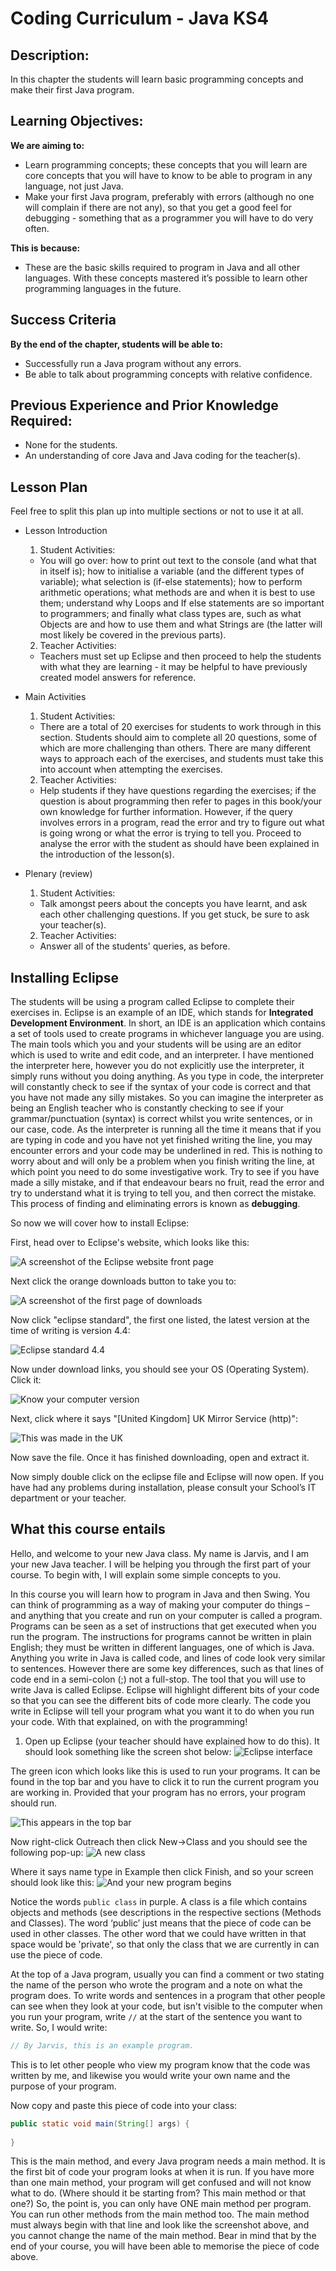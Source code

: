 # Coding Curriculum - Java KS4

## Description:
In this chapter the students will learn basic programming concepts and make their first Java program.

## Learning Objectives:
**We are aiming to:** 
- Learn programming concepts; these concepts that you will learn are core concepts that you will have to know to be able to program in any language, not just Java.
- Make your first Java program, preferably with errors (although no one will complain if there are not any), so that you get a good feel for debugging - something that as a programmer you will have to do very often. 

**This is because:** 
- These are the basic skills required to program in Java and all other languages. With these concepts mastered it’s possible to learn other programming languages in the future.


## Success Criteria
**By the end of the chapter, students will be able to:**
- Successfully run a Java program without any errors.
- Be able to talk about programming concepts with relative confidence.

## Previous Experience and Prior Knowledge Required:
- None for the students.
- An understanding of core Java and Java coding for the teacher(s).

## Lesson Plan
Feel free to split this plan up into multiple sections or not to use it at all.

- Lesson Introduction

  1. Student Activities:
  
    * You will go over: how to print out text to the console (and what that in itself is); how to initialise  a variable (and the different types of variable); what selection is (if-else statements); how to perform arithmetic operations; what methods are and when it is best to use them; understand why  Loops and If else statements are so important to programmers; and finally what class types are, such as what Objects are and how to use them and what Strings are (the latter will most likely be covered in the previous parts).

  2. Teacher Activities:
  
    * Teachers must set up Eclipse and then proceed to help the students with what they are learning - it may be helpful to have previously created model answers for reference.

- Main Activities

  1. Student Activities:
  
    * There are a total of 20 exercises for students to work through in this section. Students should aim to complete all 20 questions, some of which are more challenging than others. There are many different ways to approach each of the exercises, and students must take this into account when attempting the exercises.

  2. Teacher Activities:
  
    * Help students if they have questions regarding the exercises; if the question is about programming then refer to pages in this book/your own knowledge for further information. However, if the query involves errors in a program, read the error and try to figure out what is going wrong or what the error is trying to tell you. Proceed to analyse the error with the student as should have been explained in the introduction of the lesson(s).

- Plenary (review)
  
  1. Student Activities:
  
    * Talk amongst peers about the concepts you have learnt, and ask each other challenging questions. If you get stuck, be sure to ask your teacher(s).
  
  2. Teacher Activities:
  
    * Answer all of the students' queries, as before.

## Installing Eclipse

The students will be using a program called Eclipse to complete their exercises in. Eclipse is an example of an IDE, which stands for **Integrated Development Environment**. In short, an IDE is an application which contains a set of tools used to create programs in whichever language you are using. The main tools which you and your students will be using are an editor which is used to write and edit code, and an interpreter. I have mentioned the interpreter here, however you do not explicitly use the interpreter, it simply runs without you doing anything. As you type in code, the interpreter will constantly check to see if the syntax of your code is correct and that you have not made any silly mistakes. So you can imagine the interpreter as being an English teacher who is constantly checking to see if your grammar/punctuation (syntax) is correct whilst you write sentences, or in our case, code. As the interpreter is running all the time it means that if you are typing in code and you have not yet finished writing the line, you may encounter errors and your code may be underlined in red. This is nothing to worry about and will only be a problem when you finish writing the line, at which point you need to do some investigative work. Try to see if you have made a silly mistake, and if that endeavour bears no fruit, read the error and try to understand what it is trying to tell you, and then correct the mistake. This process of finding and eliminating errors is known as **debugging**.

So now we will cover how to install Eclipse:

First, head over to Eclipse's website, which looks like this:

![A screenshot of the Eclipse website front page](../Images/Eclipse_website_screenshot1.png)

Next click the orange downloads button to take you to:

![A screenshot of the first page of downloads](../Images/Eclipse_website_screenshot2.png)

Now click "eclipse standard", the first one listed, the latest version at the time of writing is version 4.4:

![Eclipse standard 4.4](../Images/eclipse_standard.png)

Now under download links, you should see your OS (Operating System). Click it:

![Know your computer version](../Images/Eclipse_download_links.png)

Next, click where it says "[United Kingdom] UK Mirror Service (http)":

![This was made in the UK](../Images/Eclipse_UK_mirror_service.png)

Now save the file. Once it has finished downloading, open and extract it.

Now simply double click on the eclipse file and Eclipse will now open. If you have had any problems during installation, please consult your School’s IT department or your teacher.

## What this course entails
Hello, and welcome to your new Java class. My name is Jarvis, and I am your new Java teacher. I will be helping you through the first part of your course.  To begin with, I will explain some simple concepts to you.

In this course you will learn how to program in Java and then Swing.  You can think of programming as a way of making your computer do things – and anything that you create and run on your computer is called a program.  Programs can be seen as a set of instructions that get executed when you run the program. The instructions for programs cannot be written in plain English; they must be written in different languages, one of which is Java.  Anything you write in Java is called code, and lines of code look very similar to sentences.  However there are some key differences, such as that lines of code end in a semi-colon (;) not a full-stop.  The tool that you will use to write Java is called Eclipse.  Eclipse will highlight different bits of your code so that you can see the different bits of code more clearly.  The code you write in Eclipse will tell your program what you want it to do when you run your code.  With that explained, on with the programming!

1) Open up Eclipse (your teacher should have explained how to do this).
It should look something like the screen shot below:
![Eclipse interface](../Images/Opening_eclipse.png)

The green icon which looks like this is used to run your programs. It can be found in the top bar and you have to click it to run the current program you are working in. Provided that your program has no errors, your program should run.

![This appears in the top bar](../Images/Eclipse_run_button.png)

Now right-click Outreach then click New->Class and you should see the following pop-up:
![A new class](../Images/Eclipse_new_class.png)

Where it says name type in Example then click Finish, and so your screen should look like this:
![And your new program begins](../Images/Eclipse_new_class_final.png)

Notice the words `public class` in purple.  A class is a file which contains objects and methods (see descriptions in the respective sections (Methods and Classes). The word ‘public’ just means that the piece of code can be used in other classes. The other word that we could have written in that space would be 'private', so that only the class that we are currently in can use the piece of code.

At the top of a Java program, usually you can find a comment or two stating the name of the person who wrote the program and a note on what the program does.  To write words and sentences in a program that other people can see when they look at your code, but isn't visible to the computer when you run your program, write `//` at the start of the sentence you want to write.  So, I would write:

```java
// By Jarvis, this is an example program.
```

This is to let other people who view my program know that the code was written by me, and likewise you would write your own name and the purpose of your program.

Now copy and paste this piece of code into your class:

```java
public static void main(String[] args) {
		
}
```

This is the main method, and every Java program needs a main method.  It is the first bit of code your program looks at when it is run.  If you have more than one main method, your program will get confused and will not know what to do.  (Where should it be starting from? This main method or that one?) So, the point is, you can only have ONE main method per program. You can run other methods from the main method too.  The main method must always begin with that line and look like the screenshot above, and you cannot change the name of the main method. Bear in mind that by the end of your course, you will have been able to memorise the piece of code above.
